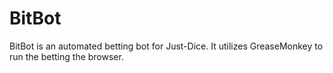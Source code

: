 BitBot
======

BitBot is an automated betting bot for Just-Dice.  It utilizes GreaseMonkey to run the betting the browser.
